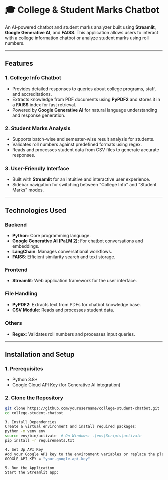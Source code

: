 # 🎓 College & Student Marks Chatbot

An AI-powered chatbot and student marks analyzer built using **Streamlit**, **Google Generative AI**, and **FAISS**. This application allows users to interact with a college information chatbot or analyze student marks using roll numbers.

---

## Features

### **1. College Info Chatbot**
- Provides detailed responses to queries about college programs, staff, and accreditations.
- Extracts knowledge from PDF documents using **PyPDF2** and stores it in a **FAISS** index for fast retrieval.
- Powered by **Google Generative AI** for natural language understanding and response generation.

### **2. Student Marks Analysis**
- Supports batch-wise and semester-wise result analysis for students.
- Validates roll numbers against predefined formats using regex.
- Reads and processes student data from CSV files to generate accurate responses.

### **3. User-Friendly Interface**
- Built with **Streamlit** for an intuitive and interactive user experience.
- Sidebar navigation for switching between "College Info" and "Student Marks" modes.

---

## Technologies Used

### **Backend**
- **Python**: Core programming language.
- **Google Generative AI (PaLM 2)**: For chatbot conversations and embeddings.
- **LangChain**: Manages conversational workflows.
- **FAISS**: Efficient similarity search and text storage.

### **Frontend**
- **Streamlit**: Web application framework for the user interface.

### **File Handling**
- **PyPDF2**: Extracts text from PDFs for chatbot knowledge base.
- **CSV Module**: Reads and processes student data.

### **Others**
- **Regex**: Validates roll numbers and processes input queries.

---

## Installation and Setup

### **1. Prerequisites**
- Python 3.8+
- Google Cloud API Key (for Generative AI integration)

### **2. Clone the Repository**
```bash
git clone https://github.com/yourusername/college-student-chatbot.git
cd college-student-chatbot

3. Install Dependencies
Create a virtual environment and install required packages:
python -m venv env
source env/bin/activate  # On Windows: .\env\Scripts\activate
pip install -r requirements.txt

4. Set Up API Key
Add your Google API key to the environment variables or replace the placeholder in the code:
GOOGLE_API_KEY = "your-google-api-key"

5. Run the Application
Start the Streamlit app:




